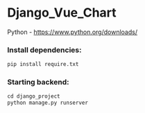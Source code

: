 # Django_Vue_Chart
Python - https://www.python.org/downloads/

### Install dependencies:
```Python 
pip install require.txt
```

### Starting backend:
```Python
cd django_project
python manage.py runserver
```
